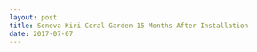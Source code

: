 ```yaml
---
layout: post
title: Soneva Kiri Coral Garden 15 Months After Installation
date: 2017-07-07
---
```



